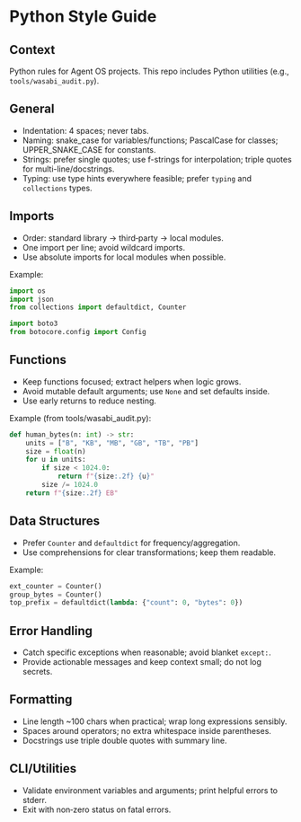 # Python Style Guide

## Context

Python rules for Agent OS projects. This repo includes Python utilities (e.g., `tools/wasabi_audit.py`).

## General
- Indentation: 4 spaces; never tabs.
- Naming: snake_case for variables/functions; PascalCase for classes; UPPER_SNAKE_CASE for constants.
- Strings: prefer single quotes; use f-strings for interpolation; triple quotes for multi-line/docstrings.
- Typing: use type hints everywhere feasible; prefer `typing` and `collections` types.

## Imports
- Order: standard library → third‑party → local modules.
- One import per line; avoid wildcard imports.
- Use absolute imports for local modules when possible.

Example:
```py
import os
import json
from collections import defaultdict, Counter

import boto3
from botocore.config import Config
```

## Functions
- Keep functions focused; extract helpers when logic grows.
- Avoid mutable default arguments; use `None` and set defaults inside.
- Use early returns to reduce nesting.

Example (from tools/wasabi_audit.py):
```py
def human_bytes(n: int) -> str:
    units = ["B", "KB", "MB", "GB", "TB", "PB"]
    size = float(n)
    for u in units:
        if size < 1024.0:
            return f"{size:.2f} {u}"
        size /= 1024.0
    return f"{size:.2f} EB"
```

## Data Structures
- Prefer `Counter` and `defaultdict` for frequency/aggregation.
- Use comprehensions for clear transformations; keep them readable.

Example:
```py
ext_counter = Counter()
group_bytes = Counter()
top_prefix = defaultdict(lambda: {"count": 0, "bytes": 0})
```

## Error Handling
- Catch specific exceptions when reasonable; avoid blanket `except:`.
- Provide actionable messages and keep context small; do not log secrets.

## Formatting
- Line length ~100 chars when practical; wrap long expressions sensibly.
- Spaces around operators; no extra whitespace inside parentheses.
- Docstrings use triple double quotes with summary line.

## CLI/Utilities
- Validate environment variables and arguments; print helpful errors to stderr.
- Exit with non‑zero status on fatal errors.

